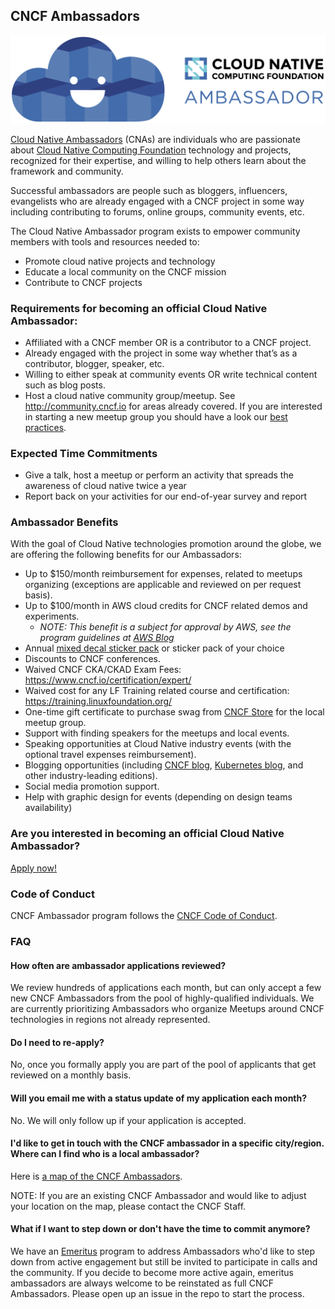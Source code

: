 ## CNCF Ambassadors

![CNCF Ambassador](https://raw.githubusercontent.com/cncf/artwork/master/other/ambassador/horizontal/color/cncf-ambassador-horizontal-color.png)

[Cloud Native Ambassadors](https://www.cncf.io/people/ambassadors/) (CNAs) are individuals who are passionate about [Cloud Native Computing Foundation](https://www.cncf.io/) technology and projects, recognized for their expertise, and willing to help others learn about the framework and community.

Successful ambassadors are people such as bloggers, influencers, evangelists who are already engaged with a CNCF project in some way including contributing to forums, online groups, community events, etc.

The Cloud Native Ambassador program exists to empower community members with tools and resources needed to:
* Promote cloud native projects and technology
* Educate a local community on the CNCF mission
* Contribute to CNCF projects

### Requirements for becoming an official Cloud Native Ambassador:
* Affiliated with a CNCF member OR is a contributor to a CNCF project.
* Already engaged with the project in some way whether that’s as a contributor, blogger, speaker, etc.
* Willing to either speak at community events OR write technical content such as blog posts.
* Host a cloud native community group/meetup. See http://community.cncf.io for areas already covered.
  If you are interested in starting a new meetup group you should have a look our [best practices](https://github.com/cncf/communitygroups#best-practices).
  
### Expected Time Commitments
* Give a talk, host a meetup or perform an activity that spreads the awareness of cloud native twice a year
* Report back on your activities for our end-of-year survey and report

### Ambassador Benefits
With the goal of Cloud Native technologies promotion around the globe, we are offering the following benefits for our Ambassadors:
* Up to $150/month reimbursement for expenses, related to meetups organizing (exceptions are applicable and reviewed on per request basis).
* Up to $100/month in AWS cloud credits for CNCF related demos and experiments.
  * _NOTE: This benefit is a subject for approval by AWS, see the program guidelines at [AWS Blog](https://aws.amazon.com/blogs/opensource/aws-promotional-credits-open-source-projects/)_
* Annual [mixed decal sticker pack](https://store.cncf.io/collections/ambassador-packs/products/mixed-decal-pack) or sticker pack of your choice
* Discounts to CNCF conferences.
* Waived CNCF CKA/CKAD Exam Fees: https://www.cncf.io/certification/expert/
* Waived cost for any LF Training related course and certification: https://training.linuxfoundation.org/
* One-time gift certificate to purchase swag from [CNCF Store](https://store.cncf.io/) for the local meetup group.
* Support with finding speakers for the meetups and local events.
* Speaking opportunities at Cloud Native industry events (with the optional travel expenses reimbursement).
* Blogging opportunities (including [CNCF blog](https://www.cncf.io/blog/), [Kubernetes blog](http://blog.kubernetes.io/), and other industry-leading editions).
* Social media promotion support.
* Help with graphic design for events (depending on design teams availability) 

### Are you interested in becoming an official Cloud Native Ambassador?

[Apply now!](https://www.cncf.io/people/ambassadors/application/)

### Code of Conduct

CNCF Ambassador program follows the [CNCF Code of Conduct](https://github.com/cncf/foundation/blob/master/code-of-conduct.md).

### FAQ

#### How often are ambassador applications reviewed?

We review hundreds of applications each month, but can only accept a few new CNCF Ambassadors from the pool of highly-qualified individuals. 
We are currently prioritizing Ambassadors who organize Meetups around CNCF technologies in regions not already represented.

#### Do I need to re-apply?

No, once you formally apply you are part of the pool of applicants that get reviewed on a monthly basis.

#### Will you email me with a status update of my application each month?

No. We will only follow up if your application is accepted.

#### I'd like to get in touch with the CNCF ambassador in a specific city/region. Where can I find who is a local ambassador?

Here is [a map of the CNCF Ambassadors](https://drive.google.com/open?id=1fb0UPi8ijeexueBxcpGuvVlZ_8hJHXVQ&usp=sharing).

NOTE: If you are an existing CNCF Ambassador and would like to adjust your location on the map, please contact the CNCF Staff.

#### What if I want to step down or don't have the time to commit anymore? 

We have an [Emeritus](EMERITUS.md) program to address Ambassadors who'd like to step down from active engagement but still be invited to participate in calls and the community. If you decide to become more active again, emeritus ambassadors are always welcome to be reinstated as full CNCF Ambassadors. Please open up an issue in the repo to start the process.
